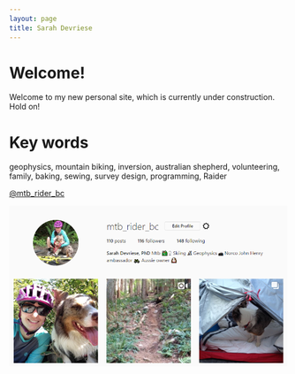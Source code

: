 ```yaml
---
layout: page
title: Sarah Devriese
---
```


# Welcome!

Welcome to my new personal site, which is currently under construction. Hold on!

# Key words

geophysics, mountain biking, inversion, australian shepherd, volunteering, family, baking, sewing, survey design, programming, Raider

<!-- InstaWidget -->
<a href="https://instawidget.net/v/user/mtb_rider_bc" id="link-3bc855ccf13f4bfee52aaff5bca209a29f8440d829e86a9984161f29d8a4894f">@mtb_rider_bc</a>
<script src="https://instawidget.net/js/instawidget.js?u=3bc855ccf13f4bfee52aaff5bca209a29f8440d829e86a9984161f29d8a4894f&width=300px"></script>

<center>
<a href="https://www.instagram.com/mtb_rider_bc/">
  <img src="https://github.com/sdevriese/sdevriese.github.io/raw/master/_posts/img/insta.PNG?raw=true" style="width:929px;border:0;">
</a>
</center>

